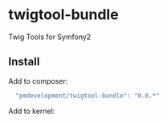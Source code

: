 twigtool-bundle
===============

Twig Tools for Symfony2

## Install

Add to composer:

```js
  "pmdevelopment/twigtool-bundle": "0.0.*"
```

Add to kernel:

```php
  
```
